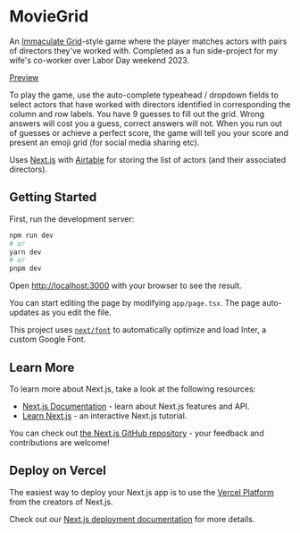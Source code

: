 # MovieGrid

An [Immaculate Grid](http://immaculategrid.com)-style game where the player matches actors with pairs of directors they've worked with. Completed as a fun side-project for my wife's co-worker over Labor Day weekend 2023.

[Preview](https://moviegrid-six.vercel.app)

To play the game, use the auto-complete typeahead / dropdown fields to select actors that have worked with directors identified in corresponding the column and row labels. You have 9 guesses to fill out the grid. Wrong answers will cost you a guess, correct answers will not. When you run out of guesses or achieve a perfect score, the game will tell you your score and present an emoji grid (for social media sharing etc).

Uses [Next.js](https://nextjs.org/) with [Airtable](https://airtable.com) for storing the list of actors (and their associated directors).

## Getting Started

First, run the development server:

```bash
npm run dev
# or
yarn dev
# or
pnpm dev
```

Open [http://localhost:3000](http://localhost:3000) with your browser to see the result.

You can start editing the page by modifying `app/page.tsx`. The page auto-updates as you edit the file.

This project uses [`next/font`](https://nextjs.org/docs/basic-features/font-optimization) to automatically optimize and load Inter, a custom Google Font.

## Learn More

To learn more about Next.js, take a look at the following resources:

- [Next.js Documentation](https://nextjs.org/docs) - learn about Next.js features and API.
- [Learn Next.js](https://nextjs.org/learn) - an interactive Next.js tutorial.

You can check out [the Next.js GitHub repository](https://github.com/vercel/next.js/) - your feedback and contributions are welcome!

## Deploy on Vercel

The easiest way to deploy your Next.js app is to use the [Vercel Platform](https://vercel.com/new?utm_medium=default-template&filter=next.js&utm_source=create-next-app&utm_campaign=create-next-app-readme) from the creators of Next.js.

Check out our [Next.js deployment documentation](https://nextjs.org/docs/deployment) for more details.
